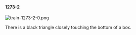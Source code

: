 #### 1273-2
![train-1273-2-0.png](https://github.com/lil-lab/nlvr/raw/master/nlvr/train/images/29/train-1273-2-0.png "train-1273-2-0.png")

There is a black triangle closely touching the bottom of a box.